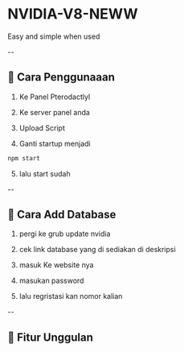 # NVIDIA-V8-NEWW

Easy and simple when used 

--
## 🔗 Cara Penggunaaan

1. Ke Panel Pterodactlyl

2. Ke server panel anda

4. Upload Script

5. Ganti startup menjadi

```bash
npm start
```

5. lalu start sudah

--
## 📂 Cara Add Database

1. pergi ke grub update nvidia

2. cek link database yang di sediakan di deskripsi

3. masuk Ke website nya

4. masukan password

5. lalu regristasi kan nomor kalian

--
## 📌 Fitur Unggulan

